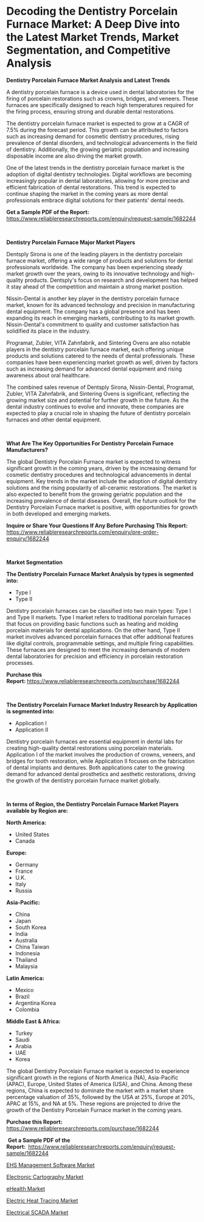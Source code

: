 <p><h1>Decoding the Dentistry Porcelain Furnace Market: A Deep Dive into the Latest Market Trends, Market Segmentation, and Competitive Analysis</h1></p><p><strong>Dentistry Porcelain Furnace Market Analysis and Latest Trends</strong></p>
<p><p>A dentistry porcelain furnace is a device used in dental laboratories for the firing of porcelain restorations such as crowns, bridges, and veneers. These furnaces are specifically designed to reach high temperatures required for the firing process, ensuring strong and durable dental restorations.</p><p>The dentistry porcelain furnace market is expected to grow at a CAGR of 7.5% during the forecast period. This growth can be attributed to factors such as increasing demand for cosmetic dentistry procedures, rising prevalence of dental disorders, and technological advancements in the field of dentistry. Additionally, the growing geriatric population and increasing disposable income are also driving the market growth.</p><p>One of the latest trends in the dentistry porcelain furnace market is the adoption of digital dentistry technologies. Digital workflows are becoming increasingly popular in dental laboratories, allowing for more precise and efficient fabrication of dental restorations. This trend is expected to continue shaping the market in the coming years as more dental professionals embrace digital solutions for their patients' dental needs.</p></p>
<p><strong>Get a Sample PDF of the Report:&nbsp;</strong> <a href="https://www.reliableresearchreports.com/enquiry/request-sample/1682244">https://www.reliableresearchreports.com/enquiry/request-sample/1682244</a></p>
<p>&nbsp;</p>
<p><strong>Dentistry Porcelain Furnace Major Market Players</strong></p>
<p><p>Dentsply Sirona is one of the leading players in the dentistry porcelain furnace market, offering a wide range of products and solutions for dental professionals worldwide. The company has been experiencing steady market growth over the years, owing to its innovative technology and high-quality products. Dentsply's focus on research and development has helped it stay ahead of the competition and maintain a strong market position.</p><p>Nissin-Dental is another key player in the dentistry porcelain furnace market, known for its advanced technology and precision in manufacturing dental equipment. The company has a global presence and has been expanding its reach in emerging markets, contributing to its market growth. Nissin-Dental's commitment to quality and customer satisfaction has solidified its place in the industry.</p><p>Programat, Zubler, VITA Zahnfabrik, and Sintering Ovens are also notable players in the dentistry porcelain furnace market, each offering unique products and solutions catered to the needs of dental professionals. These companies have been experiencing market growth as well, driven by factors such as increasing demand for advanced dental equipment and rising awareness about oral healthcare.</p><p>The combined sales revenue of Dentsply Sirona, Nissin-Dental, Programat, Zubler, VITA Zahnfabrik, and Sintering Ovens is significant, reflecting the growing market size and potential for further growth in the future. As the dental industry continues to evolve and innovate, these companies are expected to play a crucial role in shaping the future of dentistry porcelain furnaces and other dental equipment.</p></p>
<p>&nbsp;</p>
<p><strong>What Are The Key Opportunities For Dentistry Porcelain Furnace Manufacturers?</strong></p>
<p><p>The global Dentistry Porcelain Furnace market is expected to witness significant growth in the coming years, driven by the increasing demand for cosmetic dentistry procedures and technological advancements in dental equipment. Key trends in the market include the adoption of digital dentistry solutions and the rising popularity of all-ceramic restorations. The market is also expected to benefit from the growing geriatric population and the increasing prevalence of dental diseases. Overall, the future outlook for the Dentistry Porcelain Furnace market is positive, with opportunities for growth in both developed and emerging markets.</p></p>
<p><strong>Inquire or Share Your Questions If Any Before Purchasing This Report:</strong> <a href="https://www.reliableresearchreports.com/enquiry/pre-order-enquiry/1682244">https://www.reliableresearchreports.com/enquiry/pre-order-enquiry/1682244</a></p>
<p>&nbsp;</p>
<p><strong>Market Segmentation</strong></p>
<p><strong>The Dentistry Porcelain Furnace Market Analysis by types is segmented into:</strong></p>
<p><ul><li>Type I</li><li>Type II</li></ul></p>
<p><p>Dentistry porcelain furnaces can be classified into two main types: Type I and Type II markets. Type I market refers to traditional porcelain furnaces that focus on providing basic functions such as heating and molding porcelain materials for dental applications. On the other hand, Type II market involves advanced porcelain furnaces that offer additional features like digital controls, programmable settings, and multiple firing capabilities. These furnaces are designed to meet the increasing demands of modern dental laboratories for precision and efficiency in porcelain restoration processes.</p></p>
<p><strong>Purchase this Report:&nbsp;</strong><a href="https://www.reliableresearchreports.com/purchase/1682244">https://www.reliableresearchreports.com/purchase/1682244</a></p>
<p>&nbsp;</p>
<p><strong>The Dentistry Porcelain Furnace Market Industry Research by Application is segmented into:</strong></p>
<p><ul><li>Application I</li><li>Application II</li></ul></p>
<p><p>Dentistry porcelain furnaces are essential equipment in dental labs for creating high-quality dental restorations using porcelain materials. Application I of the market involves the production of crowns, veneers, and bridges for tooth restoration, while Application II focuses on the fabrication of dental implants and dentures. Both applications cater to the growing demand for advanced dental prosthetics and aesthetic restorations, driving the growth of the dentistry porcelain furnace market globally.</p></p>
<p>&nbsp;</p>
<p><strong>In terms of Region, the Dentistry Porcelain Furnace Market Players available by Region are:</strong></p>
<p>
    <p> <strong> North America: </strong>
        <ul>
            <li>United States</li>
            <li>Canada</li>
        </ul>
        </p> 
    <p> <strong> Europe: </strong>
        <ul>
            <li>Germany</li>
            <li>France</li>
            <li>U.K.</li>
            <li>Italy</li>
            <li>Russia</li>
        </ul>
        </p> 
    <p> <strong> Asia-Pacific: </strong>
        <ul>
            <li>China</li>
            <li>Japan</li>
            <li>South Korea</li>
            <li>India</li>
            <li>Australia</li>
            <li>China Taiwan</li>
            <li>Indonesia</li>
            <li>Thailand</li>
            <li>Malaysia</li>
        </ul>
        </p> 
    <p> <strong> Latin America: </strong>
        <ul>
            <li>Mexico</li>
            <li>Brazil</li>
            <li>Argentina Korea</li>
            <li>Colombia</li>
        </ul>
        </p> 
    <p> <strong> Middle East & Africa: </strong>
        <ul>
            <li>Turkey</li>
            <li>Saudi</li>
            <li>Arabia</li>
            <li>UAE</li>
            <li>Korea</li>
        </ul>
    </p>
    </p>
<p><p>The global Dentistry Porcelain Furnace market is expected to experience significant growth in the regions of North America (NA), Asia-Pacific (APAC), Europe, United States of America (USA), and China. Among these regions, China is expected to dominate the market with a market share percentage valuation of 35%, followed by the USA at 25%, Europe at 20%, APAC at 15%, and NA at 5%. These regions are projected to drive the growth of the Dentistry Porcelain Furnace market in the coming years.</p></p>
<p><strong>Purchase this Report: </strong><a href="https://www.reliableresearchreports.com/purchase/1682244">https://www.reliableresearchreports.com/purchase/1682244</a></p>
<p>&nbsp;<strong>Get a Sample PDF of the Report:&nbsp;&nbsp;</strong><a href="https://www.reliableresearchreports.com/enquiry/request-sample/1682244">https://www.reliableresearchreports.com/enquiry/request-sample/1682244</a></p>
<p><strong></strong></p>
<p><p><a href="https://medium.com/@lilyberge344/ehs-management-software-market-share-evolution-and-market-growth-trends-2024-2031-4344911da5a0">EHS Management Software Market</a></p><p><a href="https://medium.com/p/08b3661ad69b/edit">Electronic Cartography Market</a></p><p><a href="https://medium.com/@lilyberge344/ehealth-market-size-cagr-trends-2024-2030-23951b8815a2">eHealth Market</a></p><p><a href="https://medium.com/@lilyberge344/electric-heat-tracing-market-trends-forecast-and-competitive-analysis-to-2031-384666287653">Electric Heat Tracing Market</a></p><p><a href="https://medium.com/@lilyberge344/electrical-scada-market-analysis-and-sze-forecasted-for-period-from-2024-to-2031-b46819dfddb5">Electrical SCADA Market</a></p></p>